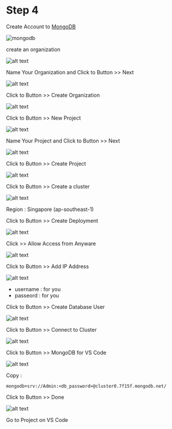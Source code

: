 # Step 4

Create Account to [MongoDB](https://www.mongodb.com/)

![mongodb](src/mongodb.png)

create an organization

![alt text](src/mongodb-step2.png)

Name Your Organization and Click to Button >> Next

![alt text](src/mongodb-step3.png)

Click to Button >> Create Organization

![alt text](src/mongodb-step4.png)

Click to Button >> New Project

![alt text](src/mongodb-step5.png)

Name Your Project and Click to Button >> Next

![alt text](src/mongodb-step6.png)

Click to Button >> Create Project

![alt text](src/mongodb-step7.png)

Click to Button >> Create a cluster

![alt text](src/mongodb-step8.png)

Region : Singapore (ap-southeast-1)

Click to Button >> Create Deployment

![alt text](src/mongodb-step9.png)

Click >> Allow Access from Anyware

![alt text](src/mongodb-step10.png)

Click to Button >> Add IP Address

![alt text](src/mongodb-step11.png)

- username : for you
- passeord : for you

Click to Button >> Create Database User

![alt text](src/mongodb-step12.png)

Click to Button >> Connect to Cluster

![alt text](src/mongodb-step13.png)

Click to Button >> MongoDB for VS Code

![alt text](src/mongodb-step14.png)

Copy :

`mongodb+srv://Admin:<db_password>@cluster0.7f15f.mongodb.net/`

Click to Button >> Done

![alt text](src/mongodb-step15.png)

Go to Project on VS Code


